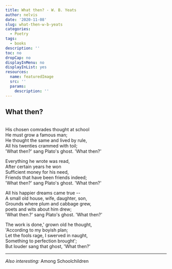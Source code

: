 ```yaml
---
title: What then? - W. B. Yeats
author: nelvis
date: '2020-11-08'
slug: what-then-w-b-yeats
categories:
  - Poetry
tags:
  - books
description: ''
toc: no
dropCap: no
displayInMenu: no
displayInList: yes
resources:
  name: featuredImage
  src: ''
  params:
    description: ''
---
```


What then?
-----

\
His chosen comrades thought at school\
He must grow a famous man;\
He thought the same and lived by rule,\
All his twenties crammed with toil;\
'What then?' sang Plato's ghost. 'What then?'

Everything he wrote was read,\
After certain years he won\
Sufficient money for his need,\
Friends that have been friends indeed;\
'What then?' sang Plato's ghost. 'What then?'

All his happier dreams came true --\
A small old house, wife, daughter, son,\
Grounds where plum and cabbage grew,\
poets and wits about him drew;\
'What then.?' sang Plato's ghost. 'What then?'

The work is done,' grown old he thought,\
'According to my boyish plan;\
Let the fools rage, I swerved in naught,\
Something to perfection brought';\
But louder sang that ghost, 'What then?' 

***

*Also interesting:* Among Schoolchildren
